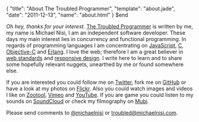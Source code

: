 {
  "title": "About The Troubled Programmer",
  "template": "about.jade",
  "date": "2011-12-13",
  "name": "about.html"
}
$end

*Oh hey, thanks for your interest.* [The Troubled Programmer](/) is written by me, my name is Michael Nisi, I am an independent software developer. These days my main interest lies in concurrency and functional programming. In regards of programming languages I am concentrating on [JavaScript](https://developer.mozilla.org/en/JavaScript), [C](http://en.wikipedia.org/wiki/C_(programming_language)), [Objective-C](http://en.wikipedia.org/wiki/Objective-C) and [Erlang](http://www.erlang.org). I love the web; therefore I am a great believer in [web standards](http://www.webstandards.org) and [responsive design](http://www.alistapart.com/articles/responsive-web-design). I write here to learn and to share some hopefully relevant nuggets, unearthed by me or found somewhere else.

If you are interested you could follow me on [Twitter](http://twitter.com/michaelnisi), fork me on [GitHub](https://github.com/michaelnisi) or have a look at my photos on [Flickr](http://flickr.com/photos/michaelnisi). Also you could watch images and videos I like on [Zootool](http://zoo.tl/u/michaelnisi/), [Vimeo](http://www.vimeo.com/user5635710/likes) and [YouTube](http://www.youtube.com/user/pixotz). If you are game you could listen to my sounds on [SoundCloud](http://soundcloud.com/michaelnisi) or check my filmography on [Mubi](http://mubi.com/users/164590/filmography).

Please send comments to [@michaelnisi](http://twitter.com/michaelnisi) or <troubled@michaelnisi.com>.
